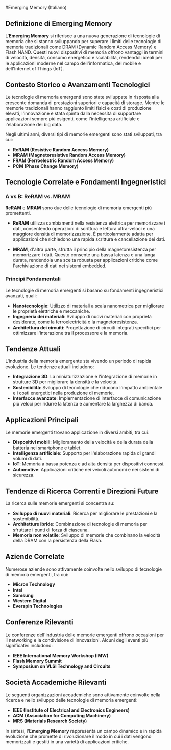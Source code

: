 #Emerging Memory (Italiano)

## Definizione di Emerging Memory

L'**Emerging Memory** si riferisce a una nuova generazione di tecnologie di memoria che si stanno sviluppando per superare i limiti delle tecnologie di memoria tradizionali come DRAM (Dynamic Random Access Memory) e Flash NAND. Questi nuovi dispositivi di memoria offrono vantaggi in termini di velocità, densità, consumo energetico e scalabilità, rendendoli ideali per le applicazioni moderne nel campo dell'informatica, del mobile e dell'Internet of Things (IoT).

## Contesto Storico e Avanzamenti Tecnologici

Le tecnologie di memoria emergenti sono state sviluppate in risposta alla crescente domanda di prestazioni superiori e capacità di storage. Mentre le memorie tradizionali hanno raggiunto limiti fisici e costi di produzione elevati, l'innovazione è stata spinta dalla necessità di supportare applicazioni sempre più esigenti, come l'intelligenza artificiale e l'elaborazione dei big data.

Negli ultimi anni, diversi tipi di memorie emergenti sono stati sviluppati, tra cui:

- **ReRAM (Resistive Random Access Memory)**
- **MRAM (Magnetoresistive Random Access Memory)**
- **FRAM (Ferroelectric Random Access Memory)**
- **PCM (Phase Change Memory)**

## Tecnologie Correlate e Fondamenti Ingegneristici

### A vs B: ReRAM vs. MRAM

**ReRAM** e **MRAM** sono due delle tecnologie di memoria emergenti più promettenti. 

- **ReRAM** utilizza cambiamenti nella resistenza elettrica per memorizzare i dati, consentendo operazioni di scrittura e lettura ultra-veloci e una maggiore densità di memorizzazione. È particolarmente adatta per applicazioni che richiedono una rapida scrittura e cancellazione dei dati.

- **MRAM**, d'altra parte, sfrutta il principio della magnetoresistenza per memorizzare i dati. Questo consente una bassa latenza e una lunga durata, rendendola una scelta robusta per applicazioni critiche come l'archiviazione di dati nei sistemi embedded.

### Principi Fondamentali

Le tecnologie di memoria emergenti si basano su fondamenti ingegneristici avanzati, quali:

- **Nanotecnologie**: Utilizzo di materiali a scala nanometrica per migliorare le proprietà elettriche e meccaniche.
- **Ingegneria dei materiali**: Sviluppo di nuovi materiali con proprietà desiderate, come la ferroelectricità o la magnetoresistenza.
- **Architettura dei circuiti**: Progettazione di circuiti integrati specifici per ottimizzare l'interazione tra il processore e la memoria.

## Tendenze Attuali

L'industria della memoria emergente sta vivendo un periodo di rapida evoluzione. Le tendenze attuali includono:

- **Integrazione 3D**: La miniaturizzazione e l'integrazione di memorie in strutture 3D per migliorare la densità e la velocità.
- **Sostenibilità**: Sviluppo di tecnologie che riducono l'impatto ambientale e i costi energetici nella produzione di memorie.
- **Interfacce avanzate**: Implementazione di interfacce di comunicazione più veloci per ridurre la latenza e aumentare la larghezza di banda.

## Applicazioni Principali

Le memorie emergenti trovano applicazione in diversi ambiti, tra cui:

- **Dispositivi mobili**: Miglioramento della velocità e della durata della batteria nei smartphone e tablet.
- **Intelligenza artificiale**: Supporto per l'elaborazione rapida di grandi volumi di dati.
- **IoT**: Memoria a bassa potenza e ad alta densità per dispositivi connessi.
- **Automotive**: Applicazioni critiche nei veicoli autonomi e nei sistemi di sicurezza.

## Tendenze di Ricerca Correnti e Direzioni Future

La ricerca sulle memorie emergenti si concentra su:

- **Sviluppo di nuovi materiali**: Ricerca per migliorare le prestazioni e la sostenibilità.
- **Architetture ibride**: Combinazione di tecnologie di memoria per sfruttare i punti di forza di ciascuna.
- **Memoria non volatile**: Sviluppo di memorie che combinano la velocità della DRAM con la persistenza della Flash.

## Aziende Correlate

Numerose aziende sono attivamente coinvolte nello sviluppo di tecnologie di memoria emergenti, tra cui:

- **Micron Technology**
- **Intel**
- **Samsung**
- **Western Digital**
- **Everspin Technologies**

## Conferenze Rilevanti

Le conferenze dell'industria delle memorie emergenti offrono occasioni per il networking e la condivisione di innovazioni. Alcuni degli eventi più significativi includono:

- **IEEE International Memory Workshop (IMW)**
- **Flash Memory Summit**
- **Symposium on VLSI Technology and Circuits**

## Società Accademiche Rilevanti

Le seguenti organizzazioni accademiche sono attivamente coinvolte nella ricerca e nello sviluppo delle tecnologie di memoria emergenti:

- **IEEE (Institute of Electrical and Electronics Engineers)**
- **ACM (Association for Computing Machinery)**
- **MRS (Materials Research Society)**

In sintesi, l'**Emerging Memory** rappresenta un campo dinamico e in rapida evoluzione che promette di rivoluzionare il modo in cui i dati vengono memorizzati e gestiti in una varietà di applicazioni critiche.